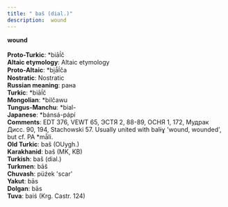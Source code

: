 ```yaml
---
title: " baš (dial.)"
description:  wound
---
```

<p data-pagefind-weight="0.5">
<strong> wound</strong><br><br>
<strong>Proto-Turkic</strong>:  *biāĺč<br>
<strong>Altaic etymology</strong>:  Altaic etymology<br>
<strong> Proto-Altaic</strong>:  *bi̯ā́ĺča<br>
<strong>Nostratic</strong>:  Nostratic<br>
<strong>Russian meaning</strong>:  рана<br>
<strong>Turkic</strong>:  *biāĺč<br>
<strong>Mongolian</strong>:  *bilčawu<br>
<strong>Tungus-Manchu</strong>:  *bial-<br>
<strong>Japanese</strong>:  *bánsá-pápí<br>
<strong>Comments</strong>:  EDT 376, VEWT 65, ЭСТЯ 2, 88-89, ОСНЯ 1, 172, Мудрак Дисс. 90, 194, Stachowski 57. Usually united with balɨɣ 'wound, wounded', but cf. PA *mā̀li.<br>
<strong>Old Turkic</strong>:  baš (OUygh.)<br>
<strong>Karakhanid</strong>:  baš (MK, KB)<br>
<strong>Turkish</strong>:  baš (dial.)<br>
<strong>Turkmen</strong>:  bāš<br>
<strong>Chuvash</strong>:  püźek 'scar'<br>
<strong>Yakut</strong>:  bās<br>
<strong>Dolgan</strong>:  bās<br>
<strong>Tuva</strong>:  baiś (Krg. Castr. 124)<br>

</p>
